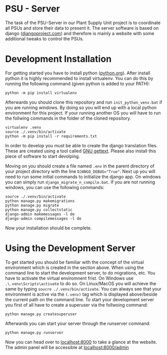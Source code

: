 # PSU - Server
The task of the PSU-Server in our Plant Supply Unit project is to coordinate all PSUs and store their data to present it.
The server software is based on django ([djangoproject.com](https://djangoproject.com)) and therefore is mainly a website with some additional tweaks to control the PSUs.

# Development Installation
For getting started you have to install python ([python.org](https://python.org)). After install python it is highly recommended to install virtualenv. You can do this by running the following command (given python is added to your PATH):

    python -m pip install virtualenv

Afterwards you should clone this repository and run `init_python_venv.bat` if you are running windows. By doing so you will end up with a local python environment for this project. If your running another OS you will have to run the follwing commands in the folder of the cloned repository.

    virtualenv .venv
    source ./.venv/bin/activate
    python -m pip install -r requirements.txt

In order to develop you must be able to create the django translation files. These are created using a tool called [GNU gettext](https://www.gnu.org/software/gettext/). Please also install this piece of software to start devolping.

Moving on you should create a file named `.env` in the parent directory of your project directory with the line `DJANGO_DEBUG="True"`.
Next up you will need to run some initial commands to initialize the django app. On windows you can simply run `django_migrate_n_compile.bat`. If you are not running windows, you can use the following commands:

    source ./.venv/bin/activate
    python manage.py makemigrations
    python manage.py migrate
    python manage.py collectstatic
    django-admin makemessages -l de
    django-admin compilemessages -l de

Now your installation should be complete.

# Using the Development Server
To get started you should be familiar with the concept of the virtual environment which is created in the section above. When using the command line to start the development server, to do migrations, etc. You have to activate the virtual enviromnent frist. On Windows use `.\.venv\Scripts\activate` to do so. On Linux/MacOS you will achieve the same by typing `soucre ./.venv/bin/activate`. You can always see that your environment is active via the `(.venv)` tag which is displayed above/beside the current path on the command line. To start your development server you first of all have to create a superuser via the follwoing command:

    python manage.py createsuperuser

Afterwards you can start your server through the runserver command:
    
    python manage.py runserver

Now you can head over to [localhost:8000](http://127.0.0.1:8000/) to take a glance at the website. The admin panel will be accessible at [localhost:8000/admin](http://127.0.0.1:8000/admin)
